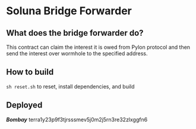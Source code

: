 # Soluna Bridge Forwarder

## What does the bridge forwarder do?

This contract can claim the interest it is owed from Pylon protocol and then send the interest over wormhole to the specified address.

## How to build

`sh reset.sh` to reset, install dependencies, and build

## Deployed

***Bombay***
terra1y23p9f3tjrsssmev5j0m2j5rn3re32zlxggfn6
